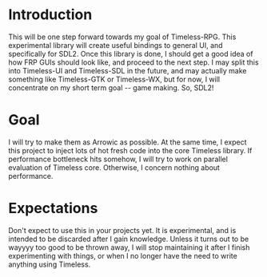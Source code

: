 # Introduction

This will be one step forward towards my goal of Timeless-RPG. This
experimental library will create useful bindings to general UI, and
specifically for SDL2. Once this library is done, I should get a good
idea of how FRP GUIs should look like, and proceed to the next step. I
may split this into Timeless-UI and Timeless-SDL in the future, and
may actually make something like Timeless-GTK or Timeless-WX, but for
now, I will concentrate on my short term goal -- game making. So, SDL2!

# Goal

I will try to make them as Arrowic as possible. At the same time, I
expect this project to inject lots of hot fresh code into the core
Timeless library. If performance bottleneck hits somehow, I will try
to work on parallel evaluation of Timeless core. Otherwise, I concern
nothing about performance.

# Expectations

Don't expect to use this in your projects yet. It is experimental, and
is intended to be discarded after I gain knowledge. Unless it turns
out to be wayyyy too good to be thrown away, I will stop maintaining
it after I finish experimenting with things, or when I no longer have
the need to write anything using Timeless.
